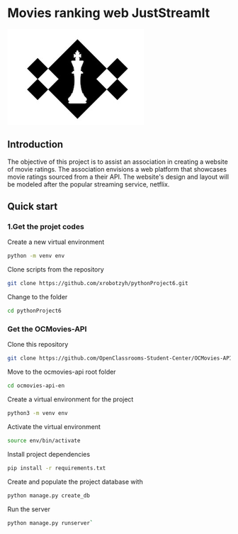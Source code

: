 # Movies ranking web JustStreamIt
[![logo_of_chess_program](https://github.com/xrobotzyh/OC_PROJET4/blob/master/resources/chess.jpg "logo_of_chess_program")](https://github.com/xrobotzyh/OC_PROJET4/blob/master/resources/chess.jpg "logo_of_chess_program")

## Introduction
The objective of this project is to assist an association in creating a website of movie ratings. The association envisions a web platform that showcases movie ratings sourced from a their API. The website's design and layout will be modeled after the popular streaming service, netflix.


## Quick start
### 1.Get the projet codes

Create a new virtual environment
```bash
python -m venv env
```
Clone scripts from the repository

```bash
git clone https://github.com/xrobotzyh/pythonProject6.git
```

Change to the folder
```bash
cd pythonProject6
```

### Get the OCMovies-API
Clone this repository
```bash
git clone https://github.com/OpenClassrooms-Student-Center/OCMovies-API-EN-FR.git
````
Move to the ocmovies-api root folder
```bash
cd ocmovies-api-en
````
Create a virtual environment for the project
```bash
python3 -m venv env
````
Activate the virtual environment
```bash
source env/bin/activate
````
Install project dependencies
```bash
pip install -r requirements.txt
````
Create and populate the project database with 
```bash
python manage.py create_db
````
Run the server
```bash
python manage.py runserver`
````
